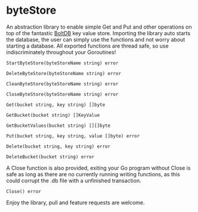 # byteStore
An abstraction library to enable simple Get and Put and other operations on top of the fantastic [BoltDB](github.com/boltdb/bolt) key value store. Importing the library auto starts the database, the user can simply use the functions and not worry about starting a database. All exported functions are thread safe, so use indiscriminately throughout your Goroutines!

    StartByteStore(byteStoreName string) error

    DeleteByteStore(byteStoreName string) error

    CleanByteStore(byteStoreName string) error

    CloseByteStore(byteStoreName string) error

    Get(bucket string, key string) []byte

    GetBucket(bucket string) []KeyValue

    GetBucketValues(bucket string) [][]byte

    Put(bucket string, key string, value []byte) error

    Delete(bucket string, key string) error

    DeleteBucket(bucket string) error

A Close function is also provided, exiting your Go program without Close is safe as long as there are no currently running writing functions, as this could corrupt the .db file with a unfinished transaction.

    Close() error

Enjoy the library, pull and feature requests are welcome.
